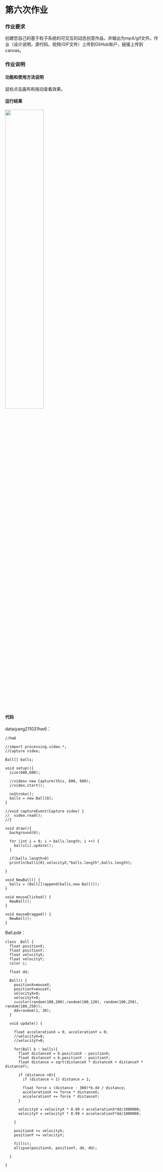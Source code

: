 # 第六次作业

### 作业要求

创建您自己的基于粒子系统的可交互的动态创意作品，并输出为mp4/gif文件。作业（设计说明，源代码，视频/GIF文件）上传到GitHub账户，链接上传到canvas。

### 作业说明
#### 功能和使用方法说明
鼠标点击画布和拖动查看效果。

#### 运行结果
<img src="https://github.com/dataiyang6/518030910258-Yuliangchun/blob/main/%5B%E7%AC%AC%E5%85%AD%E6%AC%A1%E4%BD%9C%E4%B8%9A%EF%BC%9A%E5%88%9B%E6%84%8F%E7%BC%96%E7%A8%8B%E7%A0%94%E7%A9%B6%EF%BC%9A%E8%87%AA%E7%BB%84%E7%BB%87%E4%B8%8E%E6%B6%8C%E7%8E%B0%E6%80%A7%5D%E4%BD%9C%E4%B8%9A/hw6.gif" width="50%">

#### 代码
dataiyang211031hw6：
```
//hw6

//import processing.video.*;
//Capture video;

Ball[] balls;

void setup(){
  size(600,600); 
  
  //video= new Capture(this, 600, 600);
  //video.start();
  
  noStroke();
  balls = new Ball[0];
}

//void captureEvent(Capture video) {
//  video.read();
//}

void draw(){
  background(0);
  
  for (int i = 0; i < balls.length; i ++) {
    balls[i].update();
  }
  
  if(balls.length>0)
  println(balls[0].velocityX,"balls.length",balls.length);
  
}

void NewBall() {
  balls = (Ball[])append(balls,new Ball());
}

void mouseClicked() {
  NewBall();
}

void mouseDragged() {
  NewBall();
}
```

Ball.pde：
```
class  Ball {
  float positionX;
  float positionY;
  float velocityX;
  float velocityY;
  color c;
  
  float dd;
  
  Ball() {
    positionX=mouseX;
    positionY=mouseY;
    velocityX=0;
    velocityY=0;
    c=color(random(100,200),random(100,120), random(100,250), random(180,250));
    dd=random(1, 30);
  }
  
  void update() {
    
    float accelerationX = 0, accelerationY = 0;
    //velocityX=0;
    //velocityY=0;
    
    for(Ball b : balls){
      float distanceX = b.positionX - positionX;
      float distanceY = b.positionY - positionY;
      float distance = sqrt(distanceX * distanceX + distanceY * distanceY);
      
      if (distance >0){
        if (distance < 1) distance = 1;
        
        float force = (distance - 300)*b.dd / distance;       
        accelerationX += force * distanceX;
        accelerationY += force * distanceY;
      } 

      velocityX = velocityX * 0.99 + accelerationX*dd/1000000;
      velocityY = velocityY * 0.99 + accelerationY*dd/1000000;

    }
    
    positionX += velocityX;
    positionY += velocityY;  

    fill(c);
    ellipse(positionX, positionY, dd, dd);
    
  }
  
}
```

